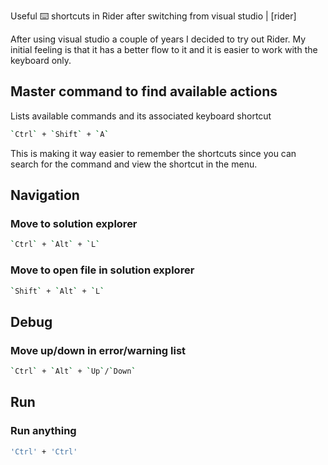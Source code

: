 Useful ⌨️ shortcuts in Rider after switching from visual studio  | [rider]


After using visual studio a couple of years I decided to try out Rider. My initial feeling is that it has a better flow to it and it is easier to work with the keyboard only.

## Master command to find available actions

Lists available commands and its associated keyboard shortcut
```sh
`Ctrl` + `Shift` + `A`
```
This is making it way easier to remember the shortcuts since you can search for the command and view the shortcut in the menu.


## Navigation


### Move to solution explorer

```sh
`Ctrl` + `Alt` + `L`
```

### Move to open file in solution explorer

```sh
`Shift` + `Alt` + `L`
```


## Debug

### Move up/down in error/warning list

```sh
`Ctrl` + `Alt` + `Up`/`Down`
```

## Run

### Run anything

```sh
'Ctrl' + 'Ctrl'
```